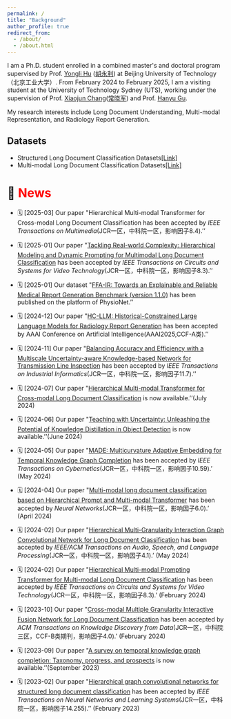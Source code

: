 ```yaml
---
permalink: /
title: "Background"
author_profile: true
redirect_from: 
  - /about/
  - /about.html
---
```


I am a Ph.D. student enrolled in a combined master's and doctoral program supervised by Prof. [Yongli Hu](https://ieeexplore.ieee.org/author/37420507000) ([胡永利](https://baike.baidu.com/item/%E8%83%A1%E6%B0%B8%E5%88%A9/18610606?fr=ge_ala)) at Beijing University of Technology（北京工业大学）. From February 2024 to February 2025, I am a visiting student at the University of Technology Sydney (UTS), working under the supervision of  Prof. [Xiaojun Chang](https://ieeexplore.ieee.org/author/37085779024)([常晓军](https://www.xiaojun.ai/)) and Prof. [Hanyu Gu](https://profiles.uts.edu.au/Hanyu.Gu).

My research interests include Long Document Understanding, Multi-modal Representation, and Radiology Report Generation.

## Datasets
- Structured Long Document Classification Datasets[[Link]](https://drive.google.com/drive/folders/1GAQJ0oWRObOuFIbTeVE8vFI0zBkRG1pa)
- Multi-modal Long Document Classification Datasets[[Link]](https://drive.google.com/drive/folders/1759nBGt7J0ZkUK8-jSbAys9_SANQVC-E)

# 📢 <span style="color:red;">News</span>

* 🗓️ [2025-03] Our paper "Hierarchical Multi-modal Transformer for Cross-modal Long Document Classification has been accepted by *IEEE Transactions on Multimedia*(JCR一区，中科院一区，影响因子8.4).’’
  
* 🗓️ [2025-01] Our paper "[Tackling Real-world Complexity: Hierarchical Modeling and Dynamic Prompting for Multimodal Long Document Classification](https://ieeexplore.ieee.org/document/10869505) has been accepted by *IEEE Transactions on Circuits and Systems for Video Technology*(JCR一区，中科院一区，影响因子8.3).’’
  
* 🗓️ [2025-01] Our dataset "[FFA-IR: Towards an Explainable and Reliable Medical Report Generation Benchmark (version 1.1.0)](https://physionet.org/content/ffa-ir-medical-report/1.1.0/) has been published on the platform of PhysioNet.’’

* 🗓️ [2024-12] Our paper "[HC-LLM: Historical-Constrained Large Language Models for Radiology Report Generation](https://arxiv.org/pdf/2412.11070) has been accepted by AAAI Conference on Artificial Intelligence(AAAI2025,CCF-A类).’’

* 🗓️ [2024-11] Our paper "[Balancing Accuracy and Efficiency with a Multiscale Uncertainty-aware Knowledge-based Network for Transmission Line Inspection](https://ieeexplore.ieee.org/abstract/document/10841846) has been accepted by *IEEE Transactions on Industrial Informatics*(JCR一区，中科院一区，影响因子11.7).’’

* 🗓️ [2024-07]  Our paper "[Hierarchical Multi-modal Transformer for Cross-modal Long Document Classification](https://arxiv.org/abs/2407.10105) is now available.’’(July 2024)
  
* 🗓️ [2024-06]  Our paper "[Teaching with Uncertainty: Unleashing the Potential of Knowledge Distillation in Object Detection](https://arxiv.org/pdf/2406.06999) is now available.’’(June 2024)
  
* 🗓️ [2024-05]  Our paper "[MADE: Multicurvature Adaptive Embedding for Temporal Knowledge Graph Completion](https://example.com/paper2) has been accepted by *IEEE Transactions on Cybernetics*(JCR一区，中科院一区，影响因子10.59).’ (May 2024)

* 🗓️ [2024-04]  Our paper "[Multi-modal long document classification based on Hierarchical Prompt and Multi-modal Transformer](https://www.sciencedirect.com/science/article/pii/S0893608024002466) has been accepted by *Neural Networks*(JCR一区，中科院一区，影响因子6.0).’ (April 2024)
  
* 🗓️ [2024-02]  Our paper "[Hierarchical Multi-Granularity Interaction Graph Convolutional Network for Long Document Classification](https://ieeexplore.ieee.org/abstract/document/10452857) has been accepted by *IEEE/ACM Transactions on Audio, Speech, and Language Processing*(JCR一区，中科院一区，影响因子4.1).’ (May 2024)

* 🗓️ [2024-02]  Our paper "[Hierarchical Multi-modal Prompting Transformer for Multi-modal Long Document Classification](https://ieeexplore.ieee.org/abstract/document/10439279) has been accepted by *IEEE Transactions on Circuits and Systems for Video Technology*(JCR一区，中科院一区，影响因子8.3).’ (February 2024)

* 🗓️ [2023-10]  Our paper "[Cross-modal Multiple Granularity Interactive Fusion Network for Long Document Classification](https://d1wqtxts1xzle7.cloudfront.net/112796084/3631711-libre.pdf?1711536370=&response-content-disposition=inline%3B+filename%3DCross_Modal_Multiple_Granularity_Interac.pdf&Expires=1720709336&Signature=eO-TGsAWvuJIF~YccOZndw22qYfn2zwAmRFjBljMWX~jmWGY71~gI0yEdRjoB5dBEceBcorLNnHw8R2qiJfRxzPXu3KiB-pi4iIpjdp4qdY8e6p3dLnb4erviNjdx1e9BTaqdVWDso1K4jlX7bxdD2LxvRoziZoBl9ZPsZLw9~weEs2DUMFBlI~S1pltmOYqRkIbdzrnxcnGnusTxKQ0f8NO7c~MTcXmLsl-oat~WLQ0CuzdxxLD8RwC5zjOrHfM4dOlxeDvO0cGRREbImkmAHxxy4OZl7Y9PVkYsRauGoNqP0KHRTtDAHCKFDrsWXwNU1YVvU8YjZFh0YBQYadEvQ__&Key-Pair-Id=APKAJLOHF5GGSLRBV4ZA) has been accepted by *ACM Transactions on Knowledge Discovery from Data*(JCR一区，中科院三区，CCF-B类期刊，影响因子4.0).’ (February 2024)

* 🗓️ [2023-09]  Our paper "[A survey on temporal knowledge graph completion: Taxonomy, progress, and prospects](https://arxiv.org/abs/2308.02457) is now available.’’(September 2023)

* 🗓️ [2023-02]  Our paper "[Hierarchical graph convolutional networks for structured long document classification](https://drive.google.com/file/d/1iI7P9i6yexFjBFh7jndTY_DDv1xgeq1Q/view) has been accepted by *IEEE Transactions on Neural Networks and Learning Systems*(JCR一区，中科院一区，影响因子14.255).’’ (February 2023)

